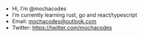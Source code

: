 - Hi, I’m @mochacodes
- I’m currently learning rust, go and react/typescript
- Email: mochacodes@outlook.com
- Twitter: https://twitter.com/mochacodes
